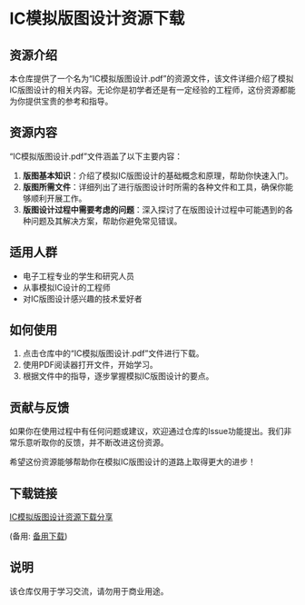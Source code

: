 # IC模拟版图设计资源下载

## 资源介绍

本仓库提供了一个名为“IC模拟版图设计.pdf”的资源文件，该文件详细介绍了模拟IC版图设计的相关内容。无论你是初学者还是有一定经验的工程师，这份资源都能为你提供宝贵的参考和指导。

## 资源内容

“IC模拟版图设计.pdf”文件涵盖了以下主要内容：

1. **版图基本知识**：介绍了模拟IC版图设计的基础概念和原理，帮助你快速入门。
2. **版图所需文件**：详细列出了进行版图设计时所需的各种文件和工具，确保你能够顺利开展工作。
3. **版图设计过程中需要考虑的问题**：深入探讨了在版图设计过程中可能遇到的各种问题及其解决方案，帮助你避免常见错误。

## 适用人群

- 电子工程专业的学生和研究人员
- 从事模拟IC设计的工程师
- 对IC版图设计感兴趣的技术爱好者

## 如何使用

1. 点击仓库中的“IC模拟版图设计.pdf”文件进行下载。
2. 使用PDF阅读器打开文件，开始学习。
3. 根据文件中的指导，逐步掌握模拟IC版图设计的要点。

## 贡献与反馈

如果你在使用过程中有任何问题或建议，欢迎通过仓库的Issue功能提出。我们非常乐意听取你的反馈，并不断改进这份资源。

希望这份资源能够帮助你在模拟IC版图设计的道路上取得更大的进步！

## 下载链接
[IC模拟版图设计资源下载分享](https://pan.quark.cn/s/b22a6e902f87) 

(备用: [备用下载](https://pan.baidu.com/s/1N-OUhPKDkROPYNACQ8apZQ?pwd=1234))

## 说明

该仓库仅用于学习交流，请勿用于商业用途。
